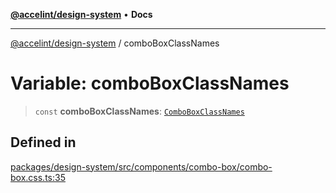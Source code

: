 [**@accelint/design-system**](../README.md) • **Docs**

***

[@accelint/design-system](../README.md) / comboBoxClassNames

# Variable: comboBoxClassNames

> `const` **comboBoxClassNames**: [`ComboBoxClassNames`](../type-aliases/ComboBoxClassNames.md)

## Defined in

[packages/design-system/src/components/combo-box/combo-box.css.ts:35](https://github.com/gohypergiant/standard-toolkit/blob/258694cea8ed8bbd956b3cf5da47c2c9debcf127/packages/design-system/src/components/combo-box/combo-box.css.ts#L35)
